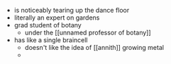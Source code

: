 - is noticeably tearing up the dance floor
- literally an expert on gardens
- grad student of botany
	- under the [[unnamed professor of botany]]
- has like a single braincell
	- doesn't like the idea of [[annith]] growing metal
	- 
